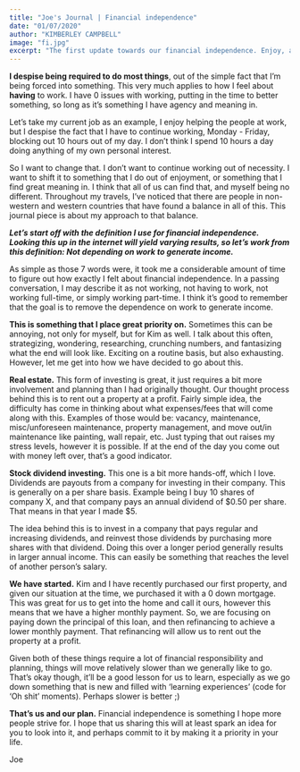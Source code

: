 ```yaml
---
title: "Joe's Journal | Financial independence"
date: "01/07/2020"
author: "KIMBERLEY CAMPBELL"
image: "fi.jpg"
excerpt: "The first update towards our financial independence. Enjoy, and feel free to ask questions on our Instagram. Read More →"
---
```


**I despise being required to do most things**, out of the simple fact that I’m being forced into something. This very much applies to how I feel about **having** to work. I have 0 issues with working, putting in the time to better something, so long as it’s something I have agency and meaning in.

Let’s take my current job as an example, I enjoy helping the people at work, but I despise the fact that I have to continue working, Monday - Friday, blocking out 10 hours out of my day. I don’t think I spend 10 hours a day doing anything of my own personal interest.

So I want to change that. I don’t want to continue working out of necessity. I want to shift it to something that I do out of enjoyment, or something that I find great meaning in. I think that all of us can find that, and myself being no different. Throughout my travels, I’ve noticed that there are people in non-western and western countries that have found a balance in all of this. This journal piece is about my approach to that balance.

**_Let’s start off with the definition I use for financial independence. Looking this up in the internet will yield varying results, so let’s work from this definition: Not depending on work to generate income._**

As simple as those 7 words were, it took me a considerable amount of time to figure out how exactly I felt about financial independence. In a passing conversation, I may describe it as not working, not having to work, not working full-time, or simply working part-time. I think it’s good to remember that the goal is to remove the dependence on work to generate income.

**This is something that I place great priority on.** Sometimes this can be annoying, not only for myself, but for Kim as well. I talk about this often, strategizing, wondering, researching, crunching numbers, and fantasizing what the end will look like. Exciting on a routine basis, but also exhausting. However, let me get into how we have decided to go about this.

**Real estate.** This form of investing is great, it just requires a bit more involvement and planning than I had originally thought. Our thought process behind this is to rent out a property at a profit. Fairly simple idea, the difficulty has come in thinking about what expenses/fees that will come along with this. Examples of those would be: vacancy, maintenance, misc/unforeseen maintenance, property management, and move out/in maintenance like painting, wall repair, etc. Just typing that out raises my stress levels, however it is possible. If at the end of the day you come out with money left over, that’s a good indicator.

**Stock dividend investing.** This one is a bit more hands-off, which I love. Dividends are payouts from a company for investing in their company. This is generally on a per share basis. Example being I buy 10 shares of company X, and that company pays an annual dividend of $0.50 per share. That means in that year I made $5.

The idea behind this is to invest in a company that pays regular and increasing dividends, and reinvest those dividends by purchasing more shares with that dividend. Doing this over a longer period generally results in larger annual income. This can easily be something that reaches the level of another person’s salary.

**We have started.** Kim and I have recently purchased our first property, and given our situation at the time, we purchased it with a 0 down mortgage. This was great for us to get into the home and call it ours, however this means that we have a higher monthly payment. So, we are focusing on paying down the principal of this loan, and then refinancing to achieve a lower monthly payment. That refinancing will allow us to rent out the property at a profit.

Given both of these things require a lot of financial responsibility and planning, things will move relatively slower than we generally like to go. That’s okay though, it’ll be a good lesson for us to learn, especially as we go down something that is new and filled with ‘learning experiences’ (code for ‘Oh shit’ moments). Perhaps slower is better ;)

**That’s us and our plan.** Financial independence is something I hope more people strive for. I hope that us sharing this will at least spark an idea for you to look into it, and perhaps commit to it by making it a priority in your life.

Joe
